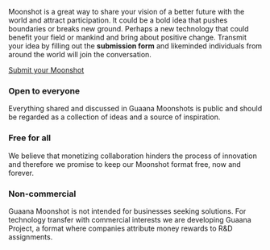 Moonshot is a great way to share your vision of a better future with the world and attract participation. It could be a bold idea that pushes boundaries or breaks new ground. Perhaps a new technology that could benefit your field or mankind and bring about positive change. Transmit your idea by filling out the <strong>submission form</strong> and likeminded individuals from around the world will join the conversation.

[Submit your Moonshot](https://guaana.com/moonshots/add)

### Open to everyone

Everything shared and discussed in Guaana Moonshots is public and should be regarded as a collection of ideas and a source of inspiration.

### Free for all

We believe that monetizing collaboration hinders the process of innovation and therefore we promise to keep our Moonshot format free, now and forever.

### Non-commercial

Guaana Moonshot is not intended for businesses seeking solutions. For technology transfer with commercial interests we are developing Guaana Project, a format where companies attribute money rewards to R&D assignments.
